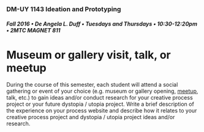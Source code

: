 ### DM-UY 1143 Ideation and Prototyping
##### Fall 2016 • De Angela L. Duff • Tuesdays and Thursdays • 10:30-12:20pm • 2MTC MAGNET 811

# Museum or gallery visit, talk, or meetup

During the course of this semester, each student will attend a social gathering or event of your choice (e.g. museum or gallery opening, [meetup](http://meetup.com), talk, etc.) to gain ideas and/or conduct research for your creative process project or your future dystopia / utopia project. Write a brief description of the experience on your process website and describe how it relates to your creative process project and dystopia / utopia project ideas and/or research.